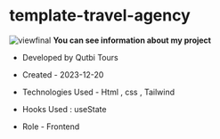 # template-travel-agency
![viewfinal](https://github.com/luffy987/luffy987.github.io)
**You can see information about my project**


- Developed by Qutbi Tours

- Created - 2023-12-20

- Technologies Used - Html , css , Tailwind

- Hooks Used : useState 

- Role - Frontend


